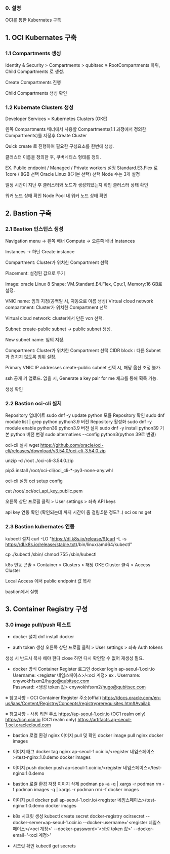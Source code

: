 ### 0. 설명
OCI를 통한 Kubernates 구축

## 1. OCI Kubernates 구축
### 1.1 Compartments 생성
Identity & Security > Compartments > qubitsec 
※ RootCompartments 하위, Child Compartments 로 생성.

Create Compartments 진행

Child Compartments 생성 확인


### 1.2 Kubernate Clusters 생성
Developer Services > Kubernetes Clusters (OKE)

왼쪽 Compartments 배너에서 사용할 Compartments(1.1 과정에서 정의한 Compartments)를 지정후 Create Cluster

Quick create 로 진행하여 필요한 구성요소를 한번에 생성.

클러스터 이름을 정의한 후, 쿠버네티스 형태를 정의.

EX. 
Public endpoint / Managed / Private workers 설정
Standard.E3.Flex 로 1core / 8GB 선택
Oracle Linux 8(기본 선택) 선택
Node 수는 3개 설정

일정 시간이 지난 후 클러스터와 노드가 생성되었는지 확인
클러스터 상태 확인

워커 노드 상태 확인 
Node Pool 내  워커 노드 상태 확인

## 2. Bastion 구축
### 2.1 Bastion 인스턴스 생성
Navigation menu  → 왼쪽 배너 Compute → 오른쪽 배너 Instances 

Instances → 하단 Create instance 

Compartment: Cluster가 위치한 Compartment 선택 

Placement: 설정된 값으로 두기 

Image: oracle Linux 8 
Shape: VM.Standard.E4.Flex, Cpu:1, Memory:16 GB로 설정.


VNIC name: 임의 지정(공백일 시, 자동으로 이름 생성)
Virtual cloud network compartment: Cluster가 위치한 Compartment 선택 

Virtual cloud network: cluster에서 만든 vcn 선택.

Subnet: create-public subnet → public subnet 생성.

New subnet name: 임의 지정.

Compartment: Cluster가 위치한 Compartment 선택 
CIDR block : 다른 Subnet과 겹치지 않도록 범위 설정.

Primary VNIC IP addresses
create-public subnet 선택 시, 해당 옵션 조정 불가.

ssh 공개 키 업로드.
없을 시, Generate a key pair for me 체크를 통해 획득 가능.

생성 확인


### 2.2 Bastion oci-cli 설치
Repository 업데이트
sudo dnf -y update
python 모듈 Repository 확인
sudo dnf module list | grep python
python3.9 버전 Repository 활성화
sudo dnf -y module enable python39
python3.9 버전 설치
sudo dnf -y install python39
기본 python 버전 변경
sudo alternatives --config python3(python 39로 변경)


oci-cli 설치
wget https://github.com/oracle/oci-cli/releases/download/v3.54.0/oci-cli-3.54.0.zip

unzip -d /root  ./oci-cli-3.54.0.zip

pip3 install /root/oci-cli/oci_cli-*-py3-none-any.whl

oci-cli 설정
oci setup config

cat /root/.oci/oci_api_key_public.pem

오른쪽 상단 프로필 클릭 > User settings > 좌측 API keys


api key 연동 확인 (확인되는데 까지 시간이 좀 걸림.5분 정도? .)
oci os ns get


### 2.3 Bastion kubernates 연동
kubectl 설치
curl -LO "https://dl.k8s.io/release/$(curl -L -s https://dl.k8s.io/release/stable.txt)/bin/linux/amd64/kubectl"

cp ./kubectl /sbin/
chmod 755 /sbin/kubectl


k8s 연동
콘솔 > Container > Clusters > 해당 OKE Cluster 클릭 > Access Cluster

Local Access 에서 public endpoint 값 복사 

bastion에서 실행


## 3. Container Registry 구성
### 3.0 image pull/push 테스트
- docker 설치
dnf install docker

- auth token 생성
오른쪽 상단 프로필 클릭 > User settings > 좌측 Auth tokens

생성 시 반드시 복사 해야 한다 close 하면 다시 확인할 수 없어 재생성 필요.

- docker 방식 Container Register 로그인
docker login ap-seoul-1.ocir.io
Username: <register 네임스페이스>/<oci 계정>
ex . Username: cnywokhfsxm2/hugo@qubitsec.com   
Passward: <생성 token 값>
cnywokhfsxm2/hugo@qubitsec.com

※ 참고사항 - OCI Container Register 주소(offial)
https://docs.oracle.com/en-us/iaas/Content/Registry/Concepts/registryprerequisites.htm#Availab

※ 참고사항 - 사용 리전 주소
https://ap-seoul-1.ocir.io (OC1 realm only)
https://icn.ocir.io (OC1 realm only)
https://artifacts.ap-seoul-1.oci.oraclecloud.com


- bastion 로컬 환경 nginx 이미지 pull 및 확인
docker image pull nginx
docker images


- 이미지 태그
docker tag nginx ap-seoul-1.ocir.io/<register 네임스페이스>/test-nginx:1.0.demo
docker images


- 이미지 push
docker push ap-seoul-1.ocir.io/<register 네임스페이스>/test-nginx:1.0.demo


- bastion 로컬 환경 저장 이미지 삭제
podman ps -a -q | xargs -r podman rm -f
podman images -q | xargs -r podman rmi -f
docker images


- 이미지 pull
docker pull ap-seoul-1.ocir.io/<register 네임스페이스>/test-nginx:1.0.demo
docker images


- k8s 시크릿 생성
kubectl create secret docker-registry ocirsecret --docker-server=ap-seoul-1.ocir.io --docker-username='<register 네임스페이스>/<oci 계정>' --docker-password='<생성 token 값>' --docker-email='<oci 계정>'

- 시크릿 확인
kubectl get secrets


